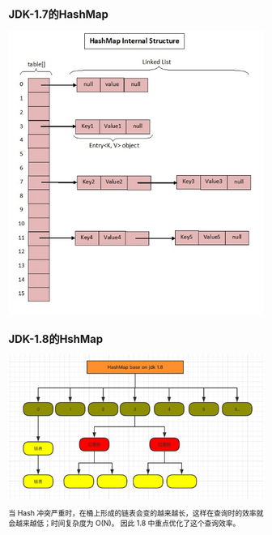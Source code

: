 ## JDK-1.7的HashMap

![JDK-1.7HashMap.png](../../images/JDK-集合/JDK-1.7HashMap.png)

## JDK-1.8的HshMap

![JDK-1.8HashMap.png](../../images/JDK-集合/JDK-1.8HashMap.png)

当 Hash 冲突严重时，在桶上形成的链表会变的越来越长，这样在查询时的效率就会越来越低；时间复杂度为 O(N)。
因此 1.8 中重点优化了这个查询效率。